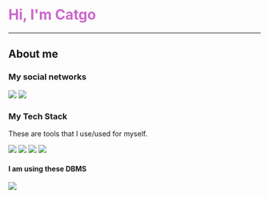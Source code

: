 <h1 style="color: #cd66cc">Hi, I'm Catgo</h1>
<hr>
<h2>About me</h2>
<h3>My social networks</h3>
<img src="https://img.shields.io/badge/Discord-%235865F2.svg?style=for-the-badge&logo=discord&logoColor=white">
<img src="https://img.shields.io/badge/YouTube-%23FF0000.svg?style=for-the-badge&logo=YouTube&logoColor=white">
<h3>My Tech Stack</h3>
<p>These are tools that I use/used for myself.</p>
<img src="https://img.shields.io/badge/python-3670A0?style=for-the-badge&logo=python&logoColor=ffdd54">
<img src="https://img.shields.io/badge/css3-%231572B6.svg?style=for-the-badge&logo=css3&logoColor=white">
<img src="https://img.shields.io/badge/html5-%23E34F26.svg?style=for-the-badge&logo=html5&logoColor=white">
<img src="https://img.shields.io/badge/javascript-%23323330.svg?style=for-the-badge&logo=javascript&logoColor=%23F7DF1E">
<h4>I am using these DBMS</h4
<img src="https://img.shields.io/badge/mysql-%2300f.svg?style=for-the-badge&logo=mysql&logoColor=white">
<img src="https://img.shields.io/badge/sqlite-%2307405e.svg?style=for-the-badge&logo=sqlite&logoColor=white">
<!--
**Kamenshick/Kamenshick** is a ✨ _special_ ✨ repository because its `README.md` (this file) appears on your GitHub profile.
![Wix](https://img.shields.io/badge/wix-000?style=for-the-badge&logo=wix&logoColor=white)
Here are some ideas to get you started:

- 🔭 I’m currently working on ...
- 🌱 I’m currently learning ...
- 👯 I’m looking to collaborate on ...
- 🤔 I’m looking for help with ...
- 💬 Ask me about ...
- 📫 How to reach me: ...
- 😄 Pronouns: ...
- ⚡ Fun fact: ...
-->
